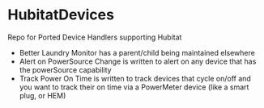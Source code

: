 # HubitatDevices
Repo for Ported Device Handlers supporting Hubitat

* Better Laundry Monitor has a parent/child being maintained elsewhere
* Alert on PowerSource Change is written to alert on any device that has the powerSource capability
* Track Power On Time is written to track devices that cycle on/off and you want to track their on time via a PowerMeter device (like a smart plug, or HEM)
